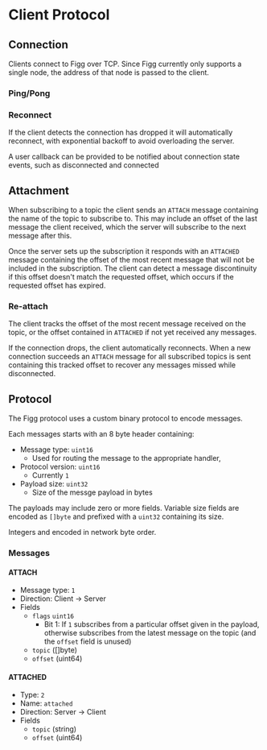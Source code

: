 # Client Protocol

## Connection
Clients connect to Figg over TCP. Since Figg currently only supports a single
node, the address of that node is passed to the client.

### Ping/Pong

### Reconnect
If the client detects the connection has dropped it will automatically
reconnect, with exponential backoff to avoid overloading the server.

A user callback can be provided to be notified about connection state events,
such as disconnected and connected

## Attachment
When subscribing to a topic the client sends an `ATTACH` message containing
the name of the topic to subscribe to. This may include an offset of the last
message the client received, which the server will subscribe to the next message
after this.

Once the server sets up the subscription it responds with an `ATTACHED` message
containing the offset of the most recent message that will not be included in
the subscription. The client can detect a message discontinuity if this offset
doesn't match the requested offset, which occurs if the requested offset has
expired.

### Re-attach
The client tracks the offset of the most recent message received on the topic,
or the offset contained in `ATTACHED` if not yet received any messages.

If the connection drops, the client automatically reconnects. When a new
connection succeeds an `ATTACH` message for all subscribed topics is sent
containing this tracked offset to recover any messages missed while
disconnected.

## Protocol
The Figg protocol uses a custom binary protocol to encode messages.

Each messages starts with an 8 byte header containing:
* Message type: `uint16`
  * Used for routing the message to the appropriate handler,
* Protocol version: `uint16`
  * Currently `1`
* Payload size: `uint32`
  * Size of the messge payload in bytes

The payloads may include zero or more fields. Variable size fields are encoded
as `[]byte` and prefixed with a `uint32` containing its size.

Integers and encoded in network byte order.

### Messages
#### ATTACH
* Message type: `1`
* Direction: Client -> Server
* Fields
  * `flags` `uint16`
    * Bit 1: If `1` subscribes from a particular offset given in the payload,
otherwise subscribes from the latest message on the topic (and the `offset`
field is unused)
  * `topic` ([]byte)
  * `offset` (uint64)

#### ATTACHED
* Type: `2`
* Name: `attached`
* Direction: Server -> Client
* Fields
  * `topic` (string)
  * `offset` (uint64)
